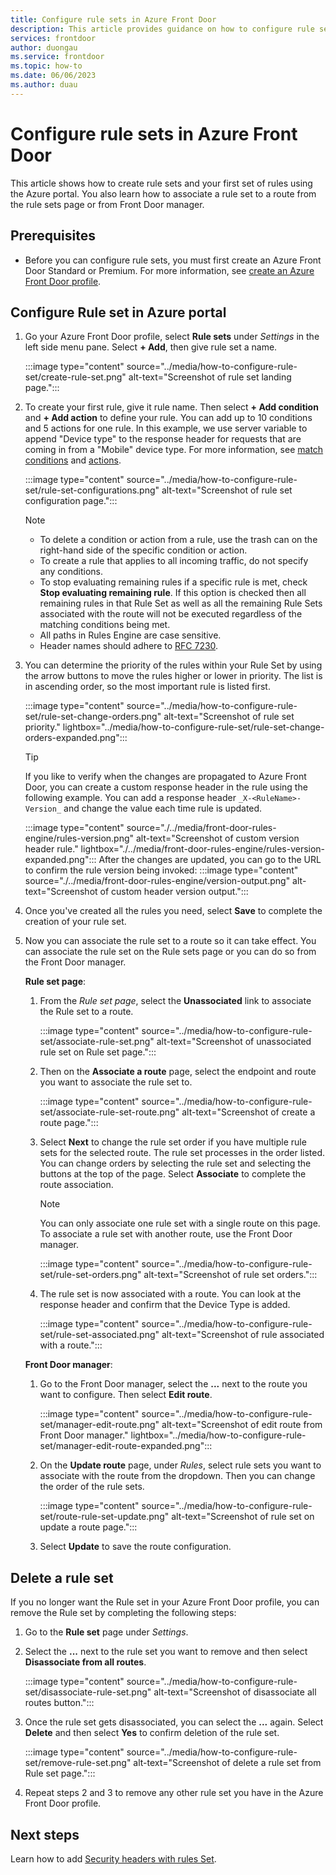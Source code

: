 ```yaml
---
title: Configure rule sets in Azure Front Door
description: This article provides guidance on how to configure rule sets you can use in an Azure Front Door profile. 
services: frontdoor
author: duongau
ms.service: frontdoor
ms.topic: how-to
ms.date: 06/06/2023
ms.author: duau
---
```


# Configure rule sets in Azure Front Door

This article shows how to create rule sets and your first set of rules using the Azure portal. You also learn how to associate a rule set to a route from the rule sets page or from Front Door manager.

## Prerequisites

* Before you can configure rule sets, you must first create an Azure Front Door Standard or Premium. For more information, see [create an Azure Front Door profile](../create-front-door-portal.md).

## Configure Rule set in Azure portal

1. Go your Azure Front Door profile, select **Rule sets** under *Settings* in the left side menu pane. Select **+ Add**, then give rule set a name.

   :::image type="content" source="../media/how-to-configure-rule-set/create-rule-set.png" alt-text="Screenshot of rule set landing page.":::
    
1. To create your first rule, give it rule name. Then select **+ Add condition** and **+ Add action** to define your rule. You can add up to 10 conditions and 5 actions for one rule. In this example, we use server variable to append "Device type" to the response header for requests that are coming in from a "Mobile" device type. For more information, see [match conditions](../rules-match-conditions.md) and [actions](../front-door-rules-engine-actions.md).

   :::image type="content" source="../media/how-to-configure-rule-set/rule-set-configurations.png" alt-text="Screenshot of rule set configuration page.":::
    
    > [!NOTE]
    > * To delete a condition or action from a rule, use the trash can on the right-hand side of the specific condition or action.
    > * To create a rule that applies to all incoming traffic, do not specify any conditions.
    > * To stop evaluating remaining rules if a specific rule is met, check **Stop evaluating remaining rule**. If this option is checked then all remaining rules in that Rule Set as well as all the remaining Rule Sets associated with the route will not be executed regardless of the matching conditions being met.
    > * All paths in Rules Engine are case sensitive.
    > * Header names should adhere to [RFC 7230](https://datatracker.ietf.org/doc/html/rfc7230#section-3.2.6).

1. You can determine the priority of the rules within your Rule Set by using the arrow buttons to move the rules higher or lower in priority. The list is in ascending order, so the most important rule is listed first.

   :::image type="content" source="../media/how-to-configure-rule-set/rule-set-change-orders.png" alt-text="Screenshot of rule set priority." lightbox="../media/how-to-configure-rule-set/rule-set-change-orders-expanded.png":::

    > [!TIP]
    > If you like to verify when the changes are propagated to Azure Front Door, you can create a custom response header in the rule using the following example. You can add a response header `_X-<RuleName>-Version_`  and change the value each time rule is updated.
    >  
    > :::image type="content" source="./../media/front-door-rules-engine/rules-version.png" alt-text="Screenshot of custom version header rule." lightbox="./../media/front-door-rules-engine/rules-version-expanded.png":::
    > After the changes are updated, you can go to the URL to confirm the rule version being invoked: 
    > :::image type="content" source="./../media/front-door-rules-engine/version-output.png" alt-text="Screenshot of custom header version output.":::

1. Once you've created all the rules you need,  select **Save** to complete the creation of your rule set.

1. Now you can associate the rule set to a route so it can take effect. You can associate the rule set on the Rule sets page or you can do so from the Front Door manager.
 
    **Rule set page**: 
    
    1. From the *Rule set page*, select the **Unassociated** link to associate the Rule set to a route.
    
        :::image type="content" source="../media/how-to-configure-rule-set/associate-rule-set.png" alt-text="Screenshot of unassociated rule set on Rule set page.":::  
     
    1. Then on the **Associate a route** page, select the endpoint and route you want to associate the rule set to. 
    
        :::image type="content" source="../media/how-to-configure-rule-set/associate-rule-set-route.png" alt-text="Screenshot of create a route page.":::    
        
    1. Select **Next** to change the rule set order if you have multiple rule sets for the selected route. The rule set processes in the order listed. You can change orders by selecting the rule set and selecting the buttons at the top of the page. Select **Associate** to complete the route association.
    
        > [!NOTE]
        > You can only associate one rule set with a single route on this page. To associate a rule set with another route, use the Front Door manager.
    
        :::image type="content" source="../media/how-to-configure-rule-set/rule-set-orders.png" alt-text="Screenshot of rule set orders.":::
    
    1. The rule set is now associated with a route. You can look at the response header and confirm that the Device Type is added.
    
        :::image type="content" source="../media/how-to-configure-rule-set/rule-set-associated.png" alt-text="Screenshot of rule associated with a route.":::

   **Front Door manager**: 
    
    1. Go to the Front Door manager, select the **...** next to the route you want to configure. Then select **Edit route**.
    
        :::image type="content" source="../media/how-to-configure-rule-set/manager-edit-route.png" alt-text="Screenshot of edit route from Front Door manager." lightbox="../media/how-to-configure-rule-set/manager-edit-route-expanded.png":::
    
    1. On the **Update route** page, under *Rules*, select rule sets you want to associate with the route from the dropdown. Then you can change the order of the rule sets. 
    
        :::image type="content" source="../media/how-to-configure-rule-set/route-rule-set-update.png" alt-text="Screenshot of rule set on update a route page.":::
    
    1. Select **Update** to save the route configuration.

## Delete a rule set

If you no longer want the Rule set in your Azure Front Door profile, you can remove the Rule set by completing the following steps:

1. Go to the **Rule set** page under *Settings*.

1. Select the **...** next to the rule set you want to remove and then select **Disassociate from all routes**.

   :::image type="content" source="../media/how-to-configure-rule-set/disassociate-rule-set.png" alt-text="Screenshot of disassociate all routes button.":::

1. Once the rule set gets disassociated, you can select the **...** again. Select **Delete** and then select **Yes** to confirm deletion of the rule set.

   :::image type="content" source="../media/how-to-configure-rule-set/remove-rule-set.png" alt-text="Screenshot of delete a rule set from Rule set page.":::

1. Repeat steps 2 and 3 to remove any other rule set you have in the Azure Front Door profile.

## Next steps

Learn how to add [Security headers with rules Set](how-to-add-security-headers.md).
